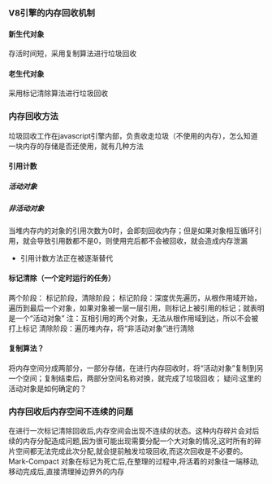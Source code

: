 <!--
 * @Author: qianqian.zhao
 * @Date: 2020-03-26 09:35:39
 * @LastEditors: qianqian.zhao
 * @LastEditTime: 2020-06-07 21:50:26
 * @Description: 垃圾回收机制
 -->

### V8引擎的内存回收机制
#### 新生代对象
存活时间短，采用复制算法进行垃圾回收
#### 老生代对象
采用标记清除算法进行垃圾回收

### 内存回收方法
垃圾回收工作在javascript引擎内部，负责收走垃圾（不使用的内存），怎么知道一块内存的存储是否还使用，就有几种方法
#### 引用计数
##### 活动对象
##### 非活动对象
当堆内存内的对象的引用次数为0时，会即刻回收内存；但是如果对象相互循环引用，就会导致引用数都不是0，则使用完后都不会被回收，就会造成内存泄漏

* 引用计数方法正在被逐渐替代

#### 标记清除（一个定时运行的任务）
两个阶段：
标记阶段，清除阶段；
标记阶段：深度优先遍历，从根作用域开始，遍历到最后一个对象，如果对象被一层一层引用，则标记上被引用的标记；就表明是一个“活动对象”
注：互相引用的两个对象，无法从根作用域到达，所以不会被打上标记
清除阶段：遍历堆内存，将“非活动对象”进行清除


#### 复制算法？
将内存空间分成两部分，一部分存储，在进行内存回收时，将“活动对象”复制到另一个空间；复制结束后，两部分空间名称对换，就完成了垃圾回收；
疑问:这里的活动对象是如何确定的？

### 内存回收后内存空间不连续的问题
在进行一次标记清除回收后,内存空间会出现不连续的状态。这种内存碎片会对后续的内存分配造成问题,因为很可能出现需要分配一个大对象的情况,这时所有的碎片空间都无法完成此次分配,就会提前触发垃圾回收,而这次回收是不必要的。Mark-Compact 对象在标记为死亡后,在整理的过程中,将活着的对象往一端移动,移动完成后,直接清理掉边界外的内存
